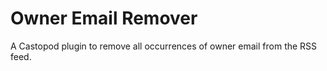 # Owner Email Remover

A Castopod plugin to remove all occurrences of owner email from the RSS feed.
